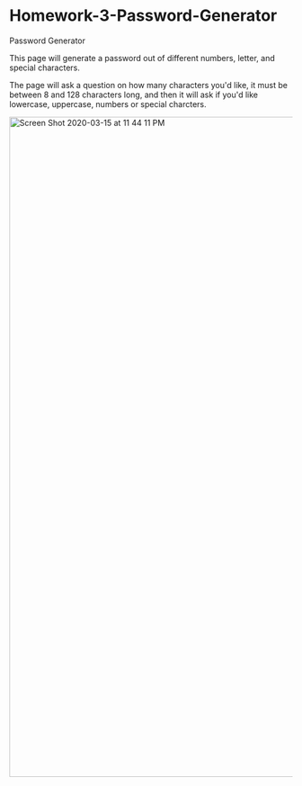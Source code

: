 # Homework-3-Password-Generator
Password Generator

This page will generate a password out of different numbers, letter, and special characters.


The page will ask a question on how many characters you'd like, it must be between 8 and 128 characters long, and then it will ask if you'd like lowercase, uppercase, numbers or special charcters. 


<img width="1173" alt="Screen Shot 2020-03-15 at 11 44 11 PM" src="https://user-images.githubusercontent.com/60865955/76727857-c9c28300-671a-11ea-836c-d2f5f27f4c7e.png"> 
